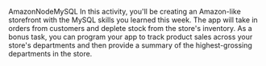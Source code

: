 AmazonNodeMySQL
In this activity, you'll be creating an Amazon-like storefront with the MySQL skills you learned this week. The app will take in orders from customers and deplete stock from the store's inventory. As a bonus task, you can program your app to track product sales across your store's departments and then provide a summary of the highest-grossing departments in the store.